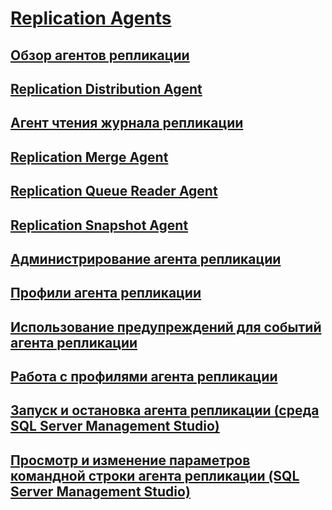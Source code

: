 # [Replication Agents](replication-agents.md)
## [Обзор агентов репликации](replication-agents-overview.md)
## [Replication Distribution Agent](replication-distribution-agent.md)
## [Агент чтения журнала репликации](replication-log-reader-agent.md)
## [Replication Merge Agent](replication-merge-agent.md)
## [Replication Queue Reader Agent](replication-queue-reader-agent.md)
## [Replication Snapshot Agent](replication-snapshot-agent.md)
## [Администрирование агента репликации](replication-agent-administration.md)
## [Профили агента репликации](replication-agent-profiles.md)
## [Использование предупреждений для событий агента репликации](use-alerts-for-replication-agent-events.md)
## [Работа с профилями агента репликации](work-with-replication-agent-profiles.md)
## [Запуск и остановка агента репликации (среда SQL Server Management Studio)](start-and-stop-a-replication-agent-sql-server-management-studio.md)
## [Просмотр и изменение параметров командной строки агента репликации (SQL Server Management Studio)](view-and-modify-replication-agent-command-prompt-parameters.md)
